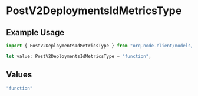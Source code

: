 # PostV2DeploymentsIdMetricsType

## Example Usage

```typescript
import { PostV2DeploymentsIdMetricsType } from "orq-node-client/models/operations";

let value: PostV2DeploymentsIdMetricsType = "function";
```

## Values

```typescript
"function"
```
